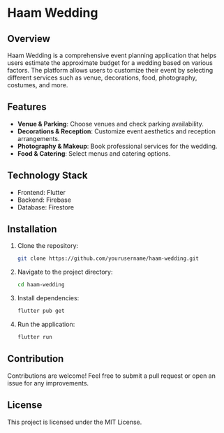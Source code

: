 # Haam Wedding

## Overview
Haam Wedding is a comprehensive event planning application that helps users estimate the approximate budget for a wedding based on various factors. The platform allows users to customize their event by selecting different services such as venue, decorations, food, photography, costumes, and more.

## Features
- **Venue & Parking**: Choose venues and check parking availability.
- **Decorations & Reception**: Customize event aesthetics and reception arrangements.
- **Photography & Makeup**: Book professional services for the wedding.
- **Food & Catering**: Select menus and catering options.

## Technology Stack
- Frontend: Flutter
- Backend: Firebase
- Database: Firestore

## Installation
1. Clone the repository:
   ```bash
   git clone https://github.com/yourusername/haam-wedding.git
   ```
2. Navigate to the project directory:
   ```bash
   cd haam-wedding
   ```
3. Install dependencies:
   ```bash
   flutter pub get
   ```
4. Run the application:
   ```bash
   flutter run
   ```

## Contribution
Contributions are welcome! Feel free to submit a pull request or open an issue for any improvements.

## License
This project is licensed under the MIT License.



